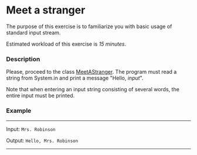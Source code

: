 # Meet a stranger

The purpose of this exercise is to familiarize you with basic usage of standard input stream.

Estimated workload of this exercise is _15 minutes_.

### Description
Please, proceed to the class [MeetAStranger](src/main/java/com/epam/rd/autotasks/meetastranger/MeetAStranger.java).
The program must read a string from System.in and print a message "Hello, *input*".

Note that when entering an input string consisting of several words, the entire input must be printed.

### Example

---
Input: `Mrs. Robinson`

Output: `Hello, Mrs. Robinson`

---
